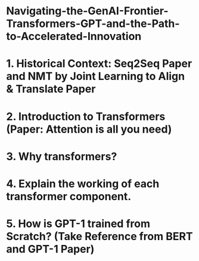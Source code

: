 # Navigating-the-GenAI-Frontier-Transformers-GPT-and-the-Path-to-Accelerated-Innovation
# 1. Historical Context: Seq2Seq Paper and NMT by Joint Learning to Align & Translate Paper
# 2. Introduction to Transformers (Paper: Attention is all you need)
# 3. Why transformers?
# 4. Explain the working of each transformer component.
# 5. How is GPT-1 trained from Scratch? (Take Reference from BERT and GPT-1 Paper)
